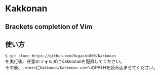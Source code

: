 # Kakkonan

## Brackets completion of Vim

## 使い方
`$ git clone https://github.com/higashi000/Kakkonan`<br>
を実行後、任意のフォルダにKakkonanを配置してください。<br>
その後、`.vimrc`に`Kakkonan/Kakkonan.vim`へのPATHを読み込ませてください。
